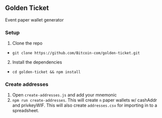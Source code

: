 ## Golden Ticket

Event paper wallet generator

### Setup

1. Clone the repo

- `git clone https://github.com/Bitcoin-com/golden-ticket.git`

2. Install the dependencies

- `cd golden-ticket && npm install`

### Create addresses

1. Open `create-addresses.js` and add your mnemonic
2. `npm run create-addresses`. This will create `n` paper wallets w/ cashAddr and privkeyWIF. This will also create `addresses.csv` for importing in to a spreadsheet.
